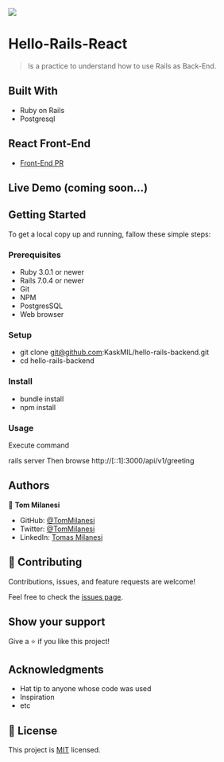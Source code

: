 ![](https://img.shields.io/badge/Microverse-blueviolet)

# Hello-Rails-React

> Is a practice to understand how to use Rails as Back-End.

## Built With

- Ruby on Rails
- Postgresql

## React Front-End

- [Front-End PR](https://github.com/KaskMIL/hello-react-front-end/pull/1)

## Live Demo (coming soon...)


## Getting Started

To get a local copy up and running, fallow these simple steps:

### Prerequisites

- Ruby 3.0.1 or newer
- Rails 7.0.4 or newer
- Git
- NPM
- PostgresSQL
- Web browser

### Setup

- git clone git@github.com:KaskMIL/hello-rails-backend.git
- cd hello-rails-backend

### Install

- bundle install
- npm install

### Usage

Execute command

rails server
Then browse http://[::1]:3000/api/v1/greeting


## Authors

👤 **Tom Milanesi**

- GitHub: [@TomMilanesi](https://github.com/KaskMIL)
- Twitter: [@TomMilanesi](https://twitter.com/TomasMilanesi)
- LinkedIn: [Tomas Milanesi](https://www.linkedin.com/in/tomas-milanesi-3427bb185/)


## 🤝 Contributing

Contributions, issues, and feature requests are welcome!

Feel free to check the [issues page](../../issues/).

## Show your support

Give a ⭐️ if you like this project!

## Acknowledgments

- Hat tip to anyone whose code was used
- Inspiration
- etc

## 📝 License

This project is [MIT](./MIT.md) licensed.

